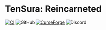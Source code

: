 # TenSura: Reincarneted

[![CI](https://github.com/Charismara/reincarnated_mod/actions/workflows/gradle.yml/badge.svg)](https://github.com/Charismara/reincarnated_mod/actions/workflows/gradle.yml)
![GitHub](https://img.shields.io/github/last-commit/thereapr/reincarnated_mod?logo=git&logoColor=FFFFFF)
[![CurseForge](https://img.shields.io/badge/dynamic/json?color=e04e14&label=CurseForge%20downloads&query=downloadCount&url=https%3A%2F%2Faddons-ecs.forgesvc.net%2Fapi%2Fv2%2Faddon%2F373693&cacheSeconds=3600&logo=curseforge)](https://www.curseforge.com/minecraft/mc-mods/tensura-mod-that-time-i-got-reincarnated-as-a-slime)
![Discord](https://img.shields.io/discord/831767201966456852.svg?color=7289DA&label=discord&logo=discord&logoColor=FFFFFF)
